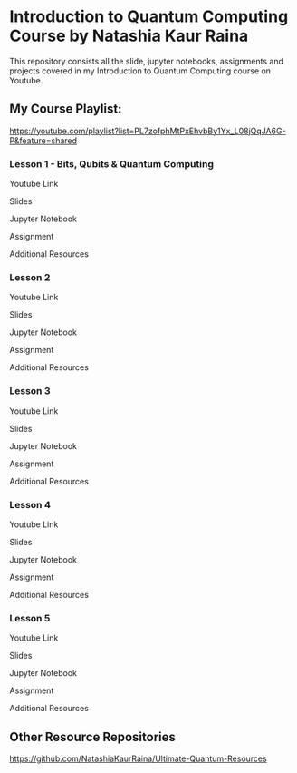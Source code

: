 # Introduction to Quantum Computing Course by Natashia Kaur Raina
This repository consists all the slide, jupyter notebooks, assignments and projects covered in my Introduction to Quantum Computing course on Youtube.

<b><h2>My Course Playlist:</b></h2>

https://youtube.com/playlist?list=PL7zofphMtPxEhvbBy1Yx_L08jQqJA6G-P&feature=shared

<b><h3>Lesson 1 - Bits, Qubits & Quantum Computing</h3></b>

Youtube Link

Slides

Jupyter Notebook

Assignment

Additional Resources

<b><h3>Lesson 2</h3></b>

Youtube Link

Slides

Jupyter Notebook

Assignment

Additional Resources

<b><h3>Lesson 3</h3></b>

Youtube Link

Slides

Jupyter Notebook

Assignment

Additional Resources

<b><h3>Lesson 4</h3></b>

Youtube Link

Slides

Jupyter Notebook

Assignment

Additional Resources

<b><h3>Lesson 5</h3></b>

Youtube Link

Slides

Jupyter Notebook

Assignment

Additional Resources


<b><h2>Other Resource Repositories</b></h2>

https://github.com/NatashiaKaurRaina/Ultimate-Quantum-Resources
